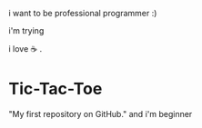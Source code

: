 i want to be professional programmer :)


i'm trying 


i love :coffee: . 

# Tic-Tac-Toe



"My first repository on GitHub." and i'm beginner 
